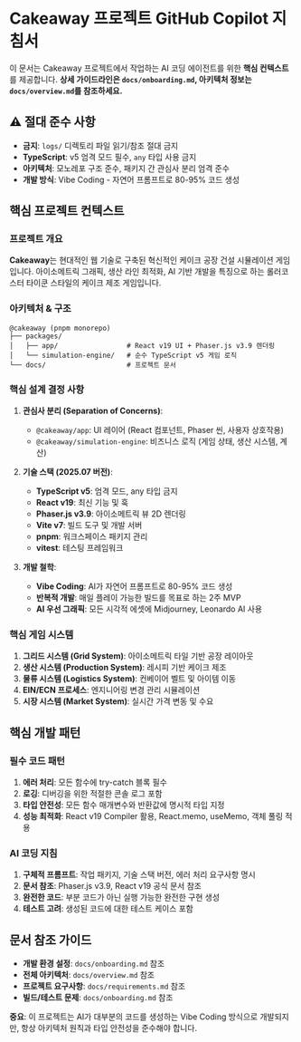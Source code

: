 # Cakeaway 프로젝트 GitHub Copilot 지침서

이 문서는 Cakeaway 프로젝트에서 작업하는 AI 코딩 에이전트를 위한 **핵심 컨텍스트**를 제공합니다.
**상세 가이드라인은 `docs/onboarding.md`, 아키텍처 정보는 `docs/overview.md`를 참조하세요.**

## ⚠️ 절대 준수 사항

- **금지**: `logs/` 디렉토리 파일 읽기/참조 절대 금지
- **TypeScript**: v5 엄격 모드 필수, `any` 타입 사용 금지
- **아키텍처**: 모노레포 구조 준수, 패키지 간 관심사 분리 엄격 준수
- **개발 방식**: Vibe Coding - 자연어 프롬프트로 80-95% 코드 생성

## 핵심 프로젝트 컨텍스트

### 프로젝트 개요

**Cakeaway**는 현대적인 웹 기술로 구축된 혁신적인 케이크 공장 건설 시뮬레이션 게임입니다.
아이소메트릭 그래픽, 생산 라인 최적화, AI 기반 개발을 특징으로 하는 롤러코스터 타이쿤 스타일의 케이크 제조 게임입니다.

### 아키텍처 & 구조

```
@cakeaway (pnpm monorepo)
├── packages/
│   ├── app/                 # React v19 UI + Phaser.js v3.9 렌더링
│   └── simulation-engine/   # 순수 TypeScript v5 게임 로직
└── docs/                    # 프로젝트 문서
```

### 핵심 설계 결정 사항

1. **관심사 분리 (Separation of Concerns)**:

   - `@cakeaway/app`: UI 레이어 (React 컴포넌트, Phaser 씬, 사용자 상호작용)
   - `@cakeaway/simulation-engine`: 비즈니스 로직 (게임 상태, 생산 시스템, 계산)

2. **기술 스택 (2025.07 버전)**:

   - **TypeScript v5**: 엄격 모드, any 타입 금지
   - **React v19**: 최신 기능 및 훅
   - **Phaser.js v3.9**: 아이소메트릭 뷰 2D 렌더링
   - **Vite v7**: 빌드 도구 및 개발 서버
   - **pnpm**: 워크스페이스 패키지 관리
   - **vitest**: 테스팅 프레임워크

3. **개발 철학**:
   - **Vibe Coding**: AI가 자연어 프롬프트로 80-95% 코드 생성
   - **반복적 개발**: 매일 플레이 가능한 빌드를 목표로 하는 2주 MVP
   - **AI 우선 그래픽**: 모든 시각적 에셋에 Midjourney, Leonardo AI 사용

### 핵심 게임 시스템

1. **그리드 시스템 (Grid System)**: 아이소메트릭 타일 기반 공장 레이아웃
2. **생산 시스템 (Production System)**: 레시피 기반 케이크 제조
3. **물류 시스템 (Logistics System)**: 컨베이어 벨트 및 아이템 이동
4. **EIN/ECN 프로세스**: 엔지니어링 변경 관리 시뮬레이션
5. **시장 시스템 (Market System)**: 실시간 가격 변동 및 수요

## 핵심 개발 패턴

### 필수 코드 패턴

1. **에러 처리**: 모든 함수에 try-catch 블록 필수
2. **로깅**: 디버깅을 위한 적절한 콘솔 로그 포함
3. **타입 안전성**: 모든 함수 매개변수와 반환값에 명시적 타입 지정
4. **성능 최적화**: React v19 Compiler 활용, React.memo, useMemo, 객체 풀링 적용

### AI 코딩 지침

1. **구체적 프롬프트**: 작업 패키지, 기술 스택 버전, 에러 처리 요구사항 명시
2. **문서 참조**: Phaser.js v3.9, React v19 공식 문서 참조
3. **완전한 코드**: 부분 코드가 아닌 실행 가능한 완전한 구현 생성
4. **테스트 고려**: 생성된 코드에 대한 테스트 케이스 포함

## 문서 참조 가이드

- **개발 환경 설정**: `docs/onboarding.md` 참조
- **전체 아키텍처**: `docs/overview.md` 참조
- **프로젝트 요구사항**: `docs/requirements.md` 참조
- **빌드/테스트 문제**: `docs/onboarding.md` 참조

**중요**: 이 프로젝트는 AI가 대부분의 코드를 생성하는 Vibe Coding 방식으로 개발되지만,
항상 아키텍처 원칙과 타입 안전성을 준수해야 합니다.
